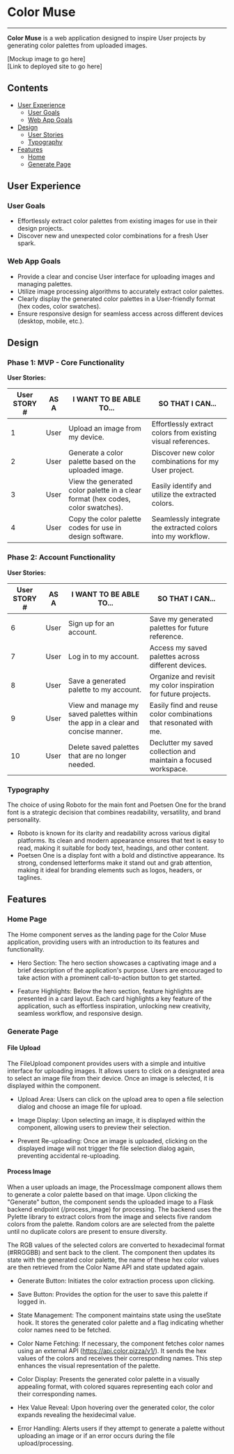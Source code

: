 # Color Muse
----------------
**Color Muse** is a web application designed to inspire User projects by generating color palettes from uploaded images.

[Mockup image to go here]
<br>
[Link to deployed site to go here]

## Contents

* [User Experience](#user-experience)
    * [User Goals](#user-goals)
    * [Web App Goals](#web-app-goals)
* [Design](#design)
    * [User Stories](#phase-1-mvp---core-functionality)
    * [Typography](#typography)
* [Features](#features)
    * [Home](#home-page)
    * [Generate Page](#generate-page)

## User Experience

### User Goals

* Effortlessly extract color palettes from existing images for use in their design projects.
* Discover new and unexpected color combinations for a fresh User spark.

###  Web App Goals

* Provide a clear and concise User interface for uploading images and managing palettes.
* Utilize image processing algorithms to accurately extract color palettes.
* Clearly display the generated color palettes in a User-friendly format (hex codes, color swatches).
* Ensure responsive design for seamless access across different devices (desktop, mobile, etc.).

## Design

### Phase 1: MVP - Core Functionality

**User Stories:**

| **User STORY #** | **AS A** | **I WANT TO BE ABLE TO...** | **SO THAT I CAN...** |
|---|---|---|---|
| 1 | User | Upload an image from my device. | Effortlessly extract colors from existing visual references. |
| 2 | User | Generate a color palette based on the uploaded image. | Discover new color combinations for my User project. |
| 3 | User | View the generated color palette in a clear format (hex codes, color swatches). | Easily identify and utilize the extracted colors. |
| 4 | User | Copy the color palette codes for use in design software. | Seamlessly integrate the extracted colors into my workflow. |


### **Phase 2: Account Functionality**

**User Stories:**

| **User STORY #** | **AS A** | **I WANT TO BE ABLE TO...** | **SO THAT I CAN...** |
|---|---|---|---|
| 6 | User | Sign up for an account. | Save my generated palettes for future reference. |
| 7 | User | Log in to my account. | Access my saved palettes across different devices. |
| 8 | User | Save a generated palette to my account. | Organize and revisit my color inspiration  for future projects. |
| 9 | User | View and manage my saved palettes within the app in a clear and concise manner. | Easily find and reuse color combinations that resonated with me. |
| 10 | User | Delete saved palettes that are no longer needed. | Declutter my saved collection and maintain a focused workspace. |

### Typography

The choice of using Roboto for the main font and Poetsen One for the brand font is a strategic decision that combines readability, versatility, and brand personality.
* Roboto is known for its clarity and readability across various digital platforms. Its clean and modern appearance ensures that text is easy to read, making it suitable for body text, headings, and other content.
* Poetsen One is a display font with a bold and distinctive appearance. Its strong, condensed letterforms make it stand out and grab attention, making it ideal for branding elements such as logos, headers, or taglines.

## Features

### Home Page

The Home component serves as the landing page for the Color Muse application, providing users with an introduction to its features and functionality.

* Hero Section: The hero section showcases a captivating image and a brief description of the application's purpose. Users are encouraged to take action with a prominent call-to-action button to get started.

* Feature Highlights: Below the hero section, feature highlights are presented in a card layout. Each card highlights a key feature of the application, such as effortless inspiration, unlocking new creativity, seamless workflow, and responsive design.

### Generate Page

#### File Upload

The FileUpload component provides users with a simple and intuitive interface for uploading images. It allows users to click on a designated area to select an image file from their device. Once an image is selected, it is displayed within the component.

* Upload Area: Users can click on the upload area to open a file selection dialog and choose an image file for upload.

* Image Display: Upon selecting an image, it is displayed within the component, allowing users to preview their selection.

* Prevent Re-uploading: Once an image is uploaded, clicking on the displayed image will not trigger the file selection dialog again, preventing accidental re-uploading.

#### Process Image

When a user uploads an image, the ProcessImage component allows them to generate a color palette based on that image. Upon clicking the "Generate" button, the component sends the uploaded image to a Flask backend endpoint (/process_image) for processing. The backend uses the Pylette library to extract colors from the image and selects five random colors from the palette. Random colors are are selected from the palette until no duplicate colors are present to ensure diversity.

The RGB values of the selected colors are converted to hexadecimal format (#RRGGBB) and sent back to the client. The component then updates its state with the generated color palette, the name of these hex color values are then retrieved from the Color Name API and state updated again.

* Generate Button: Initiates the color extraction process upon clicking.

* Save Button: Provides the option for the user to save this palette if logged in.

* State Management: The component maintains state using the useState hook. It stores the generated color palette and a flag indicating whether color names need to be fetched.

* Color Name Fetching: If necessary, the component fetches color names using an external API (https://api.color.pizza/v1/). It sends the hex values of the colors and receives their corresponding names. This step enhances the visual representation of the palette.

* Color Display: Presents the generated color palette in a visually appealing format, with colored squares representing each color and their corresponding names.

* Hex Value Reveal: Upon hovering over the generated color, the color expands revealing the hexidecimal value.

* Error Handling: Alerts users if they attempt to generate a palette without uploading an image or if an error occurs during the file upload/processing.

